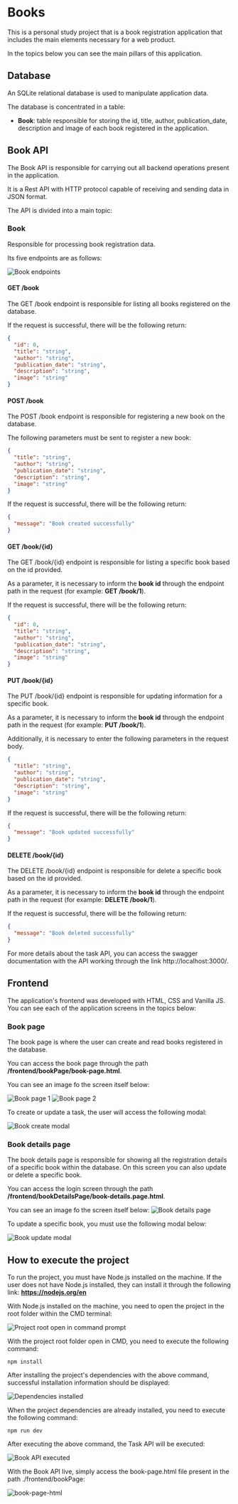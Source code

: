 # **Books**

This is a personal study project that is a book registration application that includes the main elements necessary for a web product.

In the topics below you can see the main pillars of this application.

## **Database**

An SQLite relational database is used to manipulate application data.

The database is concentrated in a table:

- **Book**: table responsible for storing the id, title, author, publication_date, description and image of each book registered in the application.

## **Book API**

The Book API is responsible for carrying out all backend operations present in the application.

It is a Rest API with HTTP protocol capable of receiving and sending data in JSON format.

The API is divided into a main topic:

### **Book**

Responsible for processing book registration data.

Its five endpoints are as follows:

![Book endpoints](./images/book-endpoints.png)

#### **GET /book**

The GET /book endpoint is responsible for listing all books registered on the database.

If the request is successful, there will be the following return:

```json
{
  "id": 0,
  "title": "string",
  "author": "string",
  "publication_date": "string",
  "description": "string",
  "image": "string"
}
```

#### **POST /book**

The POST /book endpoint is responsible for registering a new book on the database.

The following parameters must be sent to register a new book:

```json
{
  "title": "string",
  "author": "string",
  "publication_date": "string",
  "description": "string",
  "image": "string"
}
```

If the request is successful, there will be the following return:

```json
{
  "message": "Book created successfully"
}
```

#### **GET /book/{id}**

The GET /book/{id} endpoint is responsible for listing a specific book based on the id provided.

As a parameter, it is necessary to inform the **book id** through the endpoint path in the request (for example: **GET /book/1**).

If the request is successful, there will be the following return:

```json
{
  "id": 0,
  "title": "string",
  "author": "string",
  "publication_date": "string",
  "description": "string",
  "image": "string"
}
```

#### **PUT /book/{id}**

The PUT /book/{id} endpoint is responsible for updating information for a specific book.

As a parameter, it is necessary to inform the **book id** through the endpoint path in the request (for example: **PUT /book/1**).

Additionally, it is necessary to enter the following parameters in the request body.

```json
{
  "title": "string",
  "author": "string",
  "publication_date": "string",
  "description": "string",
  "image": "string"
}
```

If the request is successful, there will be the following return:

```json
{
  "message": "Book updated successfully"
}
```

#### **DELETE /book/{id}**

The DELETE /book/{id} endpoint is responsible for delete a specific book based on the id provided.

As a parameter, it is necessary to inform the **book id** through the endpoint path in the request (for example: **DELETE /book/1**).

If the request is successful, there will be the following return:

```json
{
  "message": "Book deleted successfully"
}
```

For more details about the task API, you can access the swagger documentation with the API working through the link http://localhost:3000/.

## **Frontend**

The application's frontend was developed with HTML, CSS and Vanilla JS.
You can see each of the application screens in the topics below:

### **Book page**

The book page is where the user can create and read books registered in the database.

You can access the book page through the path **/frontend/bookPage/book-page.html**.

You can see an image fo the screen itself below:

![Book page 1](./images/book-page-1.png)
![Book page 2](./images/book-page-2.png)

To create or update a task, the user will access the following modal:

![Book create modal](./images/book-create-modal.png)

### **Book details page**

The book details page is responsible for showing all the registration details of a specific book within the database. On this screen you can also update or delete a specific book.

You can access the login screen through the path **/frontend/bookDetailsPage/book-details.page.html**.

You can see an image fo the screen itself below:
![Book details page](./images/book-details-page.png)

To update a specific book, you must use the following modal below:

![Book update modal](./images/book-update-modal.png)

## **How to execute the project**

To run the project, you must have Node.js installed on the machine. If the user does not have Node.js installed, they can install it through the following link: **https://nodejs.org/en**

With Node.js installed on the machine, you need to open the project in the root folder within the CMD terminal:

![Project root open in command prompt](./images/cmd.png)

With the project root folder open in CMD, you need to execute the following command:

```
npm install
```

After installing the project's dependencies with the above command, successful installation information should be displayed:

![Dependencies installed](./images/dependencies-installed.png)

When the project dependencies are already installed, you need to execute the following command:

```
npm run dev
```

After executing the above command, the Task API will be executed:

![Book API executed](./images/book-api-executed.png)

With the Book API live, simply access the book-page.html file present in the path ./frontend/bookPage:

![book-page-html](./images/book-page-html.png)
